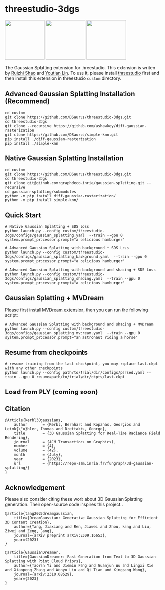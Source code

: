 # threestudio-3dgs
<img src="https://github.com/DSaurus/threestudio-3dgs/assets/24589363/55874a57-cff1-4e83-a006-76585bcd3b76" width="" height="128">

<img src="https://github.com/DSaurus/threestudio-3dgs/assets/24589363/505f35e5-b160-4c12-92dc-03482404ef5e" width="" height="128">

<img src="https://github.com/DSaurus/threestudio-3dgs/assets/24589363/a1041f0d-a56f-4f7f-adc3-1e99c2d81098" width="" height="128">

The Gaussian Splatting extension for threestudio. This extension is writen by [Ruizhi Shao](https://github.com/DSaurus) and [Youtian Lin](https://github.com/Linyou). To use it, please install [threestudio](https://github.com/threestudio-project/threestudio) first and then install this extension in threestudio `custom` directory.

## Advanced Gaussian Splatting Installation (Recommend)
```
cd custom
git clone https://github.com/DSaurus/threestudio-3dgs.git
cd threestudio-3dgs
git clone --recursive https://github.com/ashawkey/diff-gaussian-rasterization
git clone https://github.com/DSaurus/simple-knn.git
pip install ./diff-gaussian-rasterization
pip install ./simple-knn
```

## Native Gaussian Splatting Installation
```
cd custom
git clone https://github.com/DSaurus/threestudio-3dgs.git
cd threestudio-3dgs
git clone git@github.com:graphdeco-inria/gaussian-splatting.git --recursive
cd gaussian-splatting/submodules
python -m pip install diff-gaussian-rasterization/.
python -m pip install simple-knn/
```


## Quick Start
```
# Native Gaussian Splatting + SDS Loss
python launch.py --config custom/threestudio-3dgs/configs/gaussian_splatting.yaml  --train --gpu 0 system.prompt_processor.prompt="a delicious hamburger"

# Advanced Gaussian Splatting with background + SDS Loss
python launch.py --config custom/threestudio-3dgs/configs/gaussian_splatting_background.yaml  --train --gpu 0 system.prompt_processor.prompt="a delicious hamburger"

# Advanced Gaussian Splatting with background and shading + SDS Loss
python launch.py --config custom/threestudio-3dgs/configs/gaussian_splatting_shading.yaml  --train --gpu 0 system.prompt_processor.prompt="a delicious hamburger"
```

## Gaussian Splatting + MVDream
Please first install [MVDream extension](https://github.com/DSaurus/threestudio-mvdream), then you can run the following script:
```
# Advanced Gaussian Splatting with background and shading + MVDream
python launch.py --config custom/threestudio-3dgs/configs/gaussian_splatting_mvdream.yaml  --train --gpu 0 system.prompt_processor.prompt="an astronaut riding a horse"
```

## Resume from checkpoints
```
# resume training from the last checkpoint, you may replace last.ckpt with any other checkpoints
python launch.py --config path/to/trial/dir/configs/parsed.yaml --train --gpu 0 resume=path/to/trial/dir/ckpts/last.ckpt
```

## Load from PLY (coming soon)

## Citation
```
@Article{kerbl3Dgaussians,
    author       = {Kerbl, Bernhard and Kopanas, Georgios and Leimk{\"u}hler, Thomas and Drettakis, George},
    title        = {3D Gaussian Splatting for Real-Time Radiance Field Rendering},
    journal      = {ACM Transactions on Graphics},
    number       = {4},
    volume       = {42},
    month        = {July},
    year         = {2023},
    url          = {https://repo-sam.inria.fr/fungraph/3d-gaussian-splatting/}
}
```

## Acknowledgement
Please also consider citing these work about 3D Gaussian Splatting generation. Their open-source code inspires this project..

```
@article{tang2023dreamgaussian,
    title={DreamGaussian: Generative Gaussian Splatting for Efficient 3D Content Creation},
    author={Tang, Jiaxiang and Ren, Jiawei and Zhou, Hang and Liu, Ziwei and Zeng, Gang},
    journal={arXiv preprint arXiv:2309.16653},
    year={2023}
}
```

```
@article{GaussianDreamer,
    title={GaussianDreamer: Fast Generation from Text to 3D Gaussian Splatting with Point Cloud Priors},
    author={Taoran Yi and Jiemin Fang and Guanjun Wu and Lingxi Xie and Xiaopeng Zhang and Wenyu Liu and Qi Tian and Xinggang Wang},
    journal={arxiv:2310.08529},
    year={2023}
}
```
